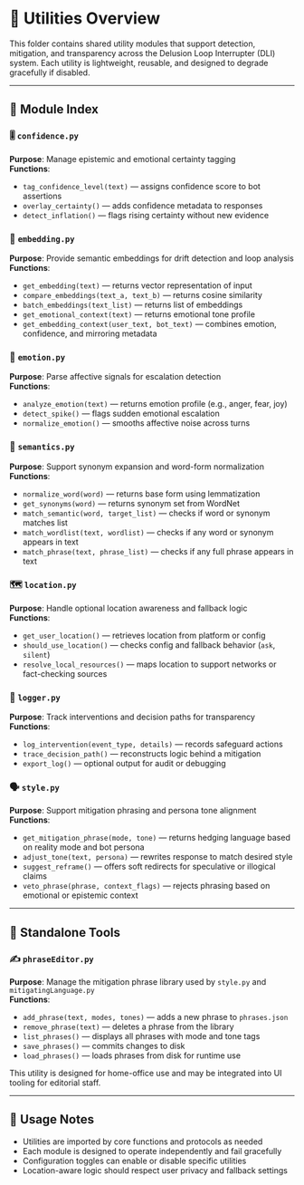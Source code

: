 <!-- Drafted collaboratively with Copilot -->

# 🧰 Utilities Overview

This folder contains shared utility modules that support detection, mitigation, and transparency across the Delusion Loop Interrupter (DLI) system. Each utility is lightweight, reusable, and designed to degrade gracefully if disabled.

---

## 📁 Module Index

### 🎚️ `confidence.py`  
**Purpose**: Manage epistemic and emotional certainty tagging  
**Functions**:  
- `tag_confidence_level(text)` — assigns confidence score to bot assertions  
- `overlay_certainty()` — adds confidence metadata to responses  
- `detect_inflation()` — flags rising certainty without new evidence

### 🧠 `embedding.py`  
**Purpose**: Provide semantic embeddings for drift detection and loop analysis  
**Functions**:  
- `get_embedding(text)` — returns vector representation of input  
- `compare_embeddings(text_a, text_b)` — returns cosine similarity  
- `batch_embeddings(text_list)` — returns list of embeddings  
- `get_emotional_context(text)` — returns emotional tone profile  
- `get_embedding_context(user_text, bot_text)` — combines emotion, confidence, and mirroring metadata

### 💬 `emotion.py`  
**Purpose**: Parse affective signals for escalation detection  
**Functions**:  
- `analyze_emotion(text)` — returns emotion profile (e.g., anger, fear, joy)  
- `detect_spike()` — flags sudden emotional escalation  
- `normalize_emotion()` — smooths affective noise across turns

### 🧩 `semantics.py`  
**Purpose**: Support synonym expansion and word-form normalization  
**Functions**:  
- `normalize_word(word)` — returns base form using lemmatization  
- `get_synonyms(word)` — returns synonym set from WordNet  
- `match_semantic(word, target_list)` — checks if word or synonym matches list  
- `match_wordlist(text, wordlist)` — checks if any word or synonym appears in text  
- `match_phrase(text, phrase_list)` — checks if any full phrase appears in text

### 🗺️ `location.py`  
**Purpose**: Handle optional location awareness and fallback logic  
**Functions**:  
- `get_user_location()` — retrieves location from platform or config  
- `should_use_location()` — checks config and fallback behavior (`ask`, `silent`)  
- `resolve_local_resources()` — maps location to support networks or fact-checking sources

### 📜 `logger.py`  
**Purpose**: Track interventions and decision paths for transparency  
**Functions**:  
- `log_intervention(event_type, details)` — records safeguard actions  
- `trace_decision_path()` — reconstructs logic behind a mitigation  
- `export_log()` — optional output for audit or debugging

### 🗣️ `style.py`  
**Purpose**: Support mitigation phrasing and persona tone alignment  
**Functions**:  
- `get_mitigation_phrase(mode, tone)` — returns hedging language based on reality mode and bot persona  
- `adjust_tone(text, persona)` — rewrites response to match desired style  
- `suggest_reframe()` — offers soft redirects for speculative or illogical claims  
- `veto_phrase(phrase, context_flags)` — rejects phrasing based on emotional or epistemic context

---

## 🧭 Standalone Tools

### ✍️ `phraseEditor.py`  
**Purpose**: Manage the mitigation phrase library used by `style.py` and `mitigatingLanguage.py`  
**Functions**:  
- `add_phrase(text, modes, tones)` — adds a new phrase to `phrases.json`  
- `remove_phrase(text)` — deletes a phrase from the library  
- `list_phrases()` — displays all phrases with mode and tone tags  
- `save_phrases()` — commits changes to disk  
- `load_phrases()` — loads phrases from disk for runtime use

This utility is designed for home-office use and may be integrated into UI tooling for editorial staff.

---

## 🔧 Usage Notes

- Utilities are imported by core functions and protocols as needed  
- Each module is designed to operate independently and fail gracefully  
- Configuration toggles can enable or disable specific utilities  
- Location-aware logic should respect user privacy and fallback settings
